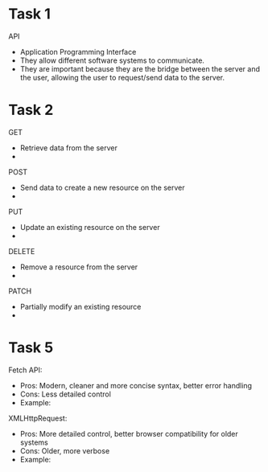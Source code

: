 # Task 1
API
- Application Programming Interface
- They allow different software systems to communicate.
- They are important because they are the bridge between the server and the user, allowing the user to request/send data to the server.

# Task 2

GET
- Retrieve data from the server
- 

POST
- Send data to create a new resource on the server
- 

PUT
- Update an existing resource on the server
- 

DELETE
- Remove a resource from the server
- 

PATCH
- Partially modify an existing resource
- 

# Task 5

Fetch API:
- Pros: Modern, cleaner and more concise syntax, better error handling
- Cons: Less detailed control
- Example: 

XMLHttpRequest:
- Pros: More detailed control, better browser compatibility for older systems
- Cons: Older, more verbose
- Example: 